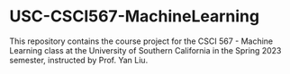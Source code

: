 # USC-CSCI567-MachineLearning
This repository contains the course project for the CSCI 567 - Machine Learning class at the University of Southern California in the Spring 2023 semester, instructed by Prof. Yan Liu.
